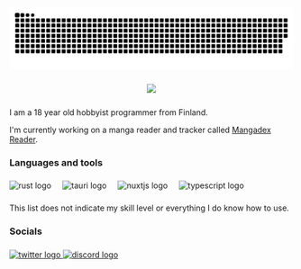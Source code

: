 <picture>
  <source media="(prefers-color-scheme: dark)" srcset="https://raw.githubusercontent.com/Phoeenix05/Phoeenix05/output/snake-dark.svg" />
  <source media="(prefers-color-scheme: light)" srcset="https://raw.githubusercontent.com/Phoeenix05/Phoeenix05/output/snake.svg" />
  <img alt="github-snake" src="https://raw.githubusercontent.com/Phoeenix05/Phoeenix05/output/snake.svg" />
</picture>

###

<div align="center">
  <img src="https://profile-counter.glitch.me/Phoeenix05/count.svg?"  />
</div>

###

I am a 18 year old hobbyist programmer from Finland.
  
I'm currently working on a manga reader and tracker called [Mangadex Reader](https://github.com/phoeenix05/mangadex-reader).

###

<h3 align="left">Languages and tools</h3>

###

<div align="left">
  <img src="https://skillicons.dev/icons?i=rust" height="40" alt="rust logo"  />
  <img width="12" />
  <img src="https://skillicons.dev/icons?i=tauri" height="40" alt="tauri logo"  />
  <img width="12" />
  <img src="https://skillicons.dev/icons?i=nuxtjs" height="40" alt="nuxtjs logo"  />
  <img width="12" />
  <img src="https://skillicons.dev/icons?i=ts" height="40" alt="typescript logo"  />
</div>

###

<p align="left">This list does not indicate my skill level or everything I do know how to use.</p>

###

<h3 align="left">Socials</h3>

###

<div align="left">
  <a href="https://twitter.com/Pho3n1x05" target="_blank">
    <img src="https://raw.githubusercontent.com/maurodesouza/profile-readme-generator/master/src/assets/icons/social/twitter/default.svg" width="52" height="40" alt="twitter logo"  />
  </a>
  <a href="https://discordapp.com/users/524984342926196739" target="_blank">
    <img src="https://raw.githubusercontent.com/maurodesouza/profile-readme-generator/master/src/assets/icons/social/discord/default.svg" width="52" height="40" alt="discord logo"  />
  </a>
</div>

###
